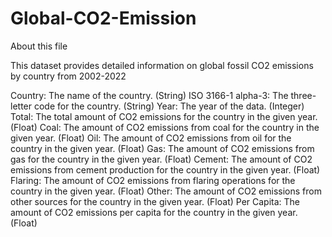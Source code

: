 # Global-CO2-Emission
About this file

This dataset provides detailed information on global fossil CO2 emissions by country from 2002-2022

Country: The name of the country. (String)
ISO 3166-1 alpha-3: The three-letter code for the country. (String)
Year: The year of the data. (Integer)
Total: The total amount of CO2 emissions for the country in the given year. (Float)
Coal: The amount of CO2 emissions from coal for the country in the given year. (Float)
Oil: The amount of CO2 emissions from oil for the country in the given year. (Float)
Gas: The amount of CO2 emissions from gas for the country in the given year. (Float)
Cement: The amount of CO2 emissions from cement production for the country in the given year. (Float)
Flaring: The amount of CO2 emissions from flaring operations for the country in the given year. (Float)
Other: The amount of CO2 emissions from other sources for the country in the given year. (Float)
Per Capita: The amount of CO2 emissions per capita for the country in the given year. (Float)
